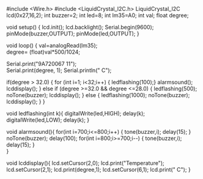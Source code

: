 #include <Wire.h>
#include <LiquidCrystal_I2C.h>
LiquidCrystal_I2C lcd(0x27,16,2); 
int buzzer=2;
int led=8;
int lm35=A0;
int val;
float degree;

void setup()
{
  lcd.init();
  lcd.backlight();
  Serial.begin(9600);
  pinMode(buzzer,OUTPUT);
  pinMode(led,OUTPUT);
}

void loop()
{
  val=analogRead(lm35);  
  degree= (float)val*500/1024;
  
  Serial.print("9A720067 11");  
  Serial.print(degree, 1);
  Serial.println(" C");

  if(degree > 32.0)
  {
    for (int i=1; i<32;i++) {
    ledflashing(100);}
    alarmsound();
    lcddisplay();
   }
  else if (degree >=32.0 && degree <=28.0)
  {
    ledflashing(500);
    noTone(buzzer);
    lcddisplay();
  }
  else {
    ledflashing(1000);
    noTone(buzzer);
    lcddisplay();
   }
}

void ledflashing(int k){
    digitalWrite(led,HIGH);
    delay(k);
    digitalWrite(led,LOW);
    delay(k); 
  }  


void alarmsound(){
    for(int i=700;i<=800;i++)  { 
    tone(buzzer,i);
    delay(15);
    }
    noTone(buzzer);
    delay(100); 
    for(int i=800;i>=700;i--)  {
    tone(buzzer,i);
    delay(15); 
  }  
}

void lcddisplay(){
    lcd.setCursor(2,0);
    lcd.print("Temperature");
    lcd.setCursor(2,1);
    lcd.print(degree,1);
    lcd.setCursor(6,1);
    lcd.print(" C");
  }  
 
